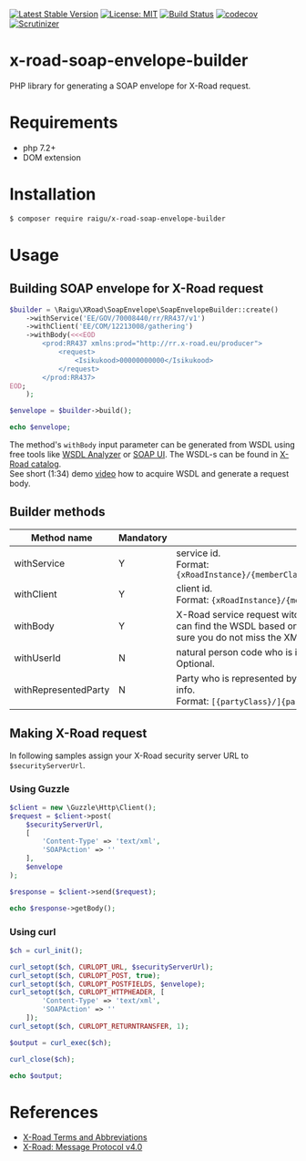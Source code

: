 [![Latest Stable Version](https://poser.pugx.org/raigu/x-road-soap-envelope-builder/v/stable)](https://packagist.org/packages/raigu/x-road-soap-envelope-builder)
[![License: MIT](https://img.shields.io/badge/License-MIT-blue.svg)](LICENSE)
[![Build Status](https://travis-ci.com/raigu/x-road-soap-envelope-builder.svg?branch=master)](https://travis-ci.com/raigu/x-road-soap-envelope-builder)
[![codecov](https://codecov.io/gh/raigu/x-road-soap-envelope-builder/branch/master/graph/badge.svg)](https://codecov.io/gh/raigu/x-road-soap-envelope-builder)
[![Scrutinizer](https://scrutinizer-ci.com/g/raigu/x-road-soap-envelope-builder/badges/quality-score.png?b=master)](https://scrutinizer-ci.com/g/raigu/x-road-soap-envelope-builder/)

# x-road-soap-envelope-builder

PHP library for generating a SOAP envelope for X-Road request.

# Requirements

* php 7.2+
* DOM extension

# Installation

```bash
$ composer require raigu/x-road-soap-envelope-builder
``` 

# Usage

## Building SOAP envelope for X-Road request

```php
$builder = \Raigu\XRoad\SoapEnvelope\SoapEnvelopeBuilder::create()
    ->withService('EE/GOV/70008440/rr/RR437/v1')
    ->withClient('EE/COM/12213008/gathering')
    ->withBody(<<<EOD
        <prod:RR437 xmlns:prod="http://rr.x-road.eu/producer">
            <request>
                <Isikukood>00000000000</Isikukood>
            </request>
        </prod:RR437>
EOD;
    );

$envelope = $builder->build();

echo $envelope;
```

The method's `withBody` input parameter can be generated from
WSDL using free tools like [WSDL Analyzer](http://www.wsdl-analyzer.com/) or [SOAP UI](https://www.soapui.org/). 
The WSDL-s can be found in [X-Road catalog](https://x-tee.ee/catalogue/EE).  
See short (1:34) demo [video](https://youtu.be/ziQIwlTtPLA) how to acquire WSDL and generate a request body.

## Builder methods
| Method name | Mandatory | Description                                                                                                                                                                                                                                                                           |
|-------------|-----------|---------------------------------------------------------------------------------------------------------------------------------------------------------------------------------------------------------------------------------------------------------------------------------------|
| withService | Y         | service id. <br/>Format: `{xRoadInstance}/{memberClass}/{memberCode}/(subsystemCode}/{serviceCode}/{serviceVersion}`                                                                                                                                                                   |
| withClient  | Y         | client id. <br/>Format: `{xRoadInstance}/{memberClass}/{memberCode}/(subsystemCode}`                                                                                                                                                                                                   |
| withBody    | Y         | X-Road service request witch is but into the X-Road message body. See short [video](https://youtu.be/ziQIwlTtPLA) how you can find the WSDL based on service id and generate body from WSDL. If you use SoapUI make sure you do not miss the XML proper namespace definition. |
| withUserId  | N         | natural person code who is initiating the request. Format: `{isoCountryCode2Alfa}/{personCode}`. Optional.                                                                                                                                                                            |
| withRepresentedParty | N | Party who is represented by client. See [X-Road Third Party Representation Extension](https://x-tee.ee/docs/live/xroad/pr-third_party_representation_extension.html) for more info.<br/>Format: `[{partyClass}/]{partyCode}`. Optional. |

## Making X-Road request

In following samples assign your X-Road security server URL to `$securityServerUrl`.

### Using Guzzle

```php
$client = new \Guzzle\Http\Client();
$request = $client->post(
    $securityServerUrl,
    [ 
        'Content-Type' => 'text/xml',
        'SOAPAction' => ''
    ],
    $envelope
);

$response = $client->send($request);

echo $response->getBody();
```

### Using curl

```php
$ch = curl_init();

curl_setopt($ch, CURLOPT_URL, $securityServerUrl);
curl_setopt($ch, CURLOPT_POST, true);
curl_setopt($ch, CURLOPT_POSTFIELDS, $envelope);
curl_setopt($ch, CURLOPT_HTTPHEADER, [
        'Content-Type' => 'text/xml',
        'SOAPAction' => ''
    ]);
curl_setopt($ch, CURLOPT_RETURNTRANSFER, 1);

$output = curl_exec($ch);

curl_close($ch);

echo $output;
```
 
# References

* [X-Road Terms and Abbreviations](https://www.x-tee.ee/docs/live/xroad/terms_x-road_docs.html)
* [X-Road: Message Protocol v4.0](https://www.x-tee.ee/docs/live/xroad/pr-mess_x-road_message_protocol.html#e1-request)